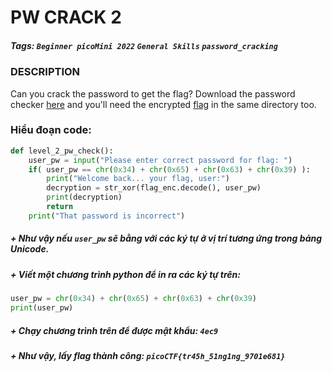 # PW CRACK 2
##### Tags: `Beginner picoMini 2022` `General Skills` `password_cracking`
### DESCRIPTION
Can you crack the password to get the flag? Download the password checker [here](https://artifacts.picoctf.net/c/14/level2.py) and you'll need the encrypted [flag](https://artifacts.picoctf.net/c/14/level2.flag.txt.enc) in the same directory too.
### Hiểu đoạn code:
```python
def level_2_pw_check():
    user_pw = input("Please enter correct password for flag: ")
    if( user_pw == chr(0x34) + chr(0x65) + chr(0x63) + chr(0x39) ):
        print("Welcome back... your flag, user:")
        decryption = str_xor(flag_enc.decode(), user_pw)
        print(decryption)
        return
    print("That password is incorrect")
```
##### + Như vậy nếu `user_pw` sẽ bằng với các ký tự ở vị trí tương ứng trong bảng Unicode.
##### + Viết một chương trình python để in ra các ký tự trên:
```python
user_pw = chr(0x34) + chr(0x65) + chr(0x63) + chr(0x39)
print(user_pw)
```
##### + Chạy chương trình trên để được mật khẩu: `4ec9`
##### + Như vậy, lấy flag thành công: `picoCTF{tr45h_51ng1ng_9701e681}`
